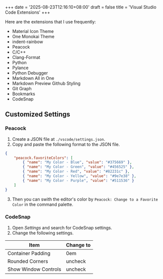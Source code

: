 +++
date = '2025-08-23T12:16:10+08:00'
draft = false
title = 'Visual Studio Code Extensions'
+++

Here are the extensions that I use frequently:

- Material Icon Theme
- One Monokai Theme
- indent-rainbow
- Peacock
- C/C++
- Clang-Format
- Python
- Pylance
- Python Debugger
- Markdown All in One
- Markdown Preview Github Styling
- Git Graph
- Bookmarks
- CodeSnap

## Customized Settings

### Peacock

1. Create a JSON file at `./vscode/settings.json`.
2. Copy and paste the following format to the JSON file.

```json
{
    "peacock.favoriteColors": [
        { "name": "My Color - Blue", "value": "#375669" },
        { "name": "My Color - Green", "value": "#456525" },
        { "name": "My Color - Red", "value": "#82231c" },
        { "name": "My Color - Yellow", "value": "#9e7e38" },
        { "name": "My Color - Purple", "value": "#511536" }
    ]
}
```

3. Then you can swith the editor's color by `Peacock: Change to a Favorite Color` in the command palette.

### CodeSnap

1. Open *Settings* and search for CodeSnap settings.
2. Change the following settings.

| Item                 | Change to |
|----------------------|-----------|
| Container Padding    | 0em       |
| Rounded Corners      | uncheck   |
| Show Window Controls | uncheck   |
